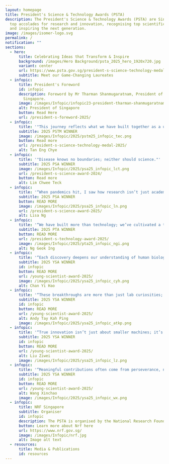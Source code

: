 ```yaml
---
layout: homepage
title: President's Science & Technology Awards (PSTA)
description: The President's Science & Technology Awards (PSTA) are Singapore's
  top accolades for research and innovation, recognising top scientific talent
  and inspiring the next generation.
image: /images/isomer-logo.svg
permalink: /
notification: ""
sections:
  - hero:
      title: Celebrating Ideas that Transform & Inspire
      background: /images/Hero Background/psta_2025_hero_1920x720.jpg
      variant: center
      url: https://www.psta.gov.sg/president-s-science-technology-medal-2025/
      subtitle: Meet our Game-Changing Laureates
  - infopic:
      title: President's Foreword
      id: infopic
      description: Foreword by Mr Tharman Shanmugaratnam, President of The Republic of
        Singapore.
      image: /images/Infopic/infopic23-president-tharman-shanmugaratnam.png
      alt: President of Singapore
      button: Read Here
      url: /president-s-foreword-2025/
  - infopic:
      title: '"This journey reflects what we have built together as a university and as a country."'
      subtitle: 2025 PSTM WINNER
      image: /images/Infopic/2025/pstm25_infopic_tec.png
      button: Read more
      url: /president-s-science-technology-medal-2025/
      alt: Tan Eng Chye
  - infopic:
      title: '"Disease knows no boundaries; neither should science."'
      subtitle: 2025 PSA WINNER
      image: /images/Infopic/2025/psa25_infopic_lct.png
      url: /president-s-science-award-2024/
      button: Read more
      alt: Lim Chwee Teck
  - infopic:
      title: '“When pandemics hit, I saw how research isn’t just academic – it’s a national imperative.”'
      subtitle: 2025 PSA WINNER
      button: READ MORE
      image: /images/Infopic/2025/psa25_infopic_ln.png
      url: /president-s-science-award-2025/
      alt: Lisa Ng
  - infopic:
      title: '“We have built more than technology; we’ve cultivated a thriving talent ecosystem."'
      subtitle: 2025 PTA WINNER
      button: READ MORE
      url: /president-s-technology-award-2025/
      image: /images/Infopic/2025/pta25_infopic_ngi.png
      alt: Ng Geok Ing
  - infopic:
      title: '“Each discovery deepens our understanding of human biology and brings hope to patients.”'
      subtitle: 2025 YSA WINNER
      id: infopic
      button: READ MORE
      url: /young-scientist-award-2025/
      image: /images/Infopic/2025/ysa25_infopic_cyh.png
      alt: Chan Yi Hao
  - infopic:
      title: '“These breakthroughs are more than just lab curiosities; they are designed for real world impact.”'
      subtitle: 2025 YSA WINNER
      id: infopic
      button: READ MORE
      url: /young-scientist-award-2025/
      alt: Andy Tay Kah Ping
      image: /images/Infopic/2025/ysa25_infopic_atkp.png
  - infopic:
      title: '“True innovation isn’t just about smaller machines; it’s about empowering people.”'
      subtitle: 2025 YSA WINNER
      id: infopic
      button: READ MORE
      url: /young-scientist-award-2025/
      alt: Liu Ziwei
      image: /images/Infopic/2025/ysa25_infopic_lz.png
  - infopic:
      title: '“Meaningful contributions often come from perseverance, not perfection.”'
      subtitle: 2025 YSA WINNER
      id: infopic
      button: READ MORE
      url: /young-scientist-award-2025/
      alt: Wang Xinchao
      image: /images/Infopic/2025/ysa25_infopic_wx.png
  - infopic:
      title: NRF Singapore
      subtitle: Organiser
      id: infopic
      description: The PSTA is organised by the National Research Foundation
      button: Learn more about Nrf here
      url: https://www.nrf.gov.sg/
      image: /images/Infopic/nrf.jpg
      alt: Image alt text
  - resources:
      title: Media & Publications
      id: resources
---
```

